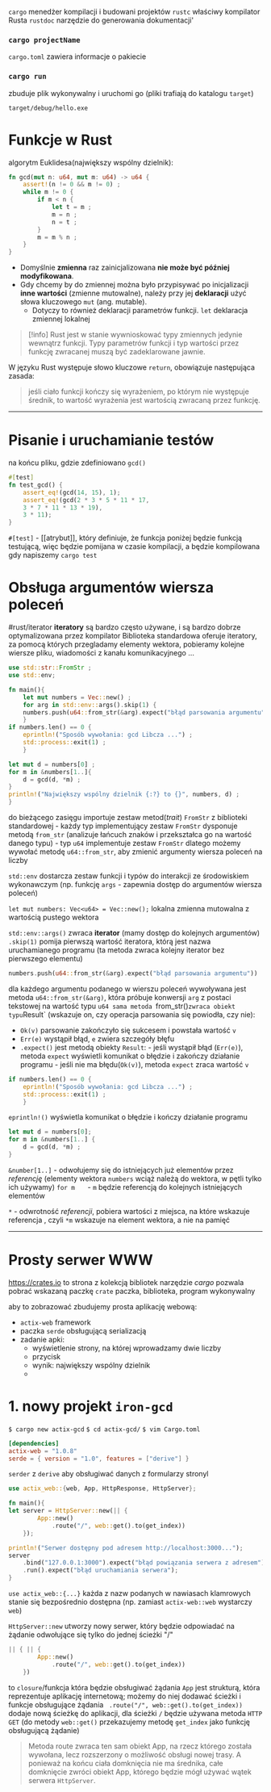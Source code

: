 `cargo` menedżer kompilacji i budowani projektów
`rustc` właściwy kompilator Rusta
`rustdoc` narzędzie do generowania dokumentacji'

### `cargo projectName`
`cargo.toml` zawiera informacje o pakiecie

### `cargo run` 
zbuduje plik wykonywalny i uruchomi go (pliki trafiają do katalogu `target`)

`target/debug/hello.exe`

#  Funkcje w Rust
algorytm Euklidesa(największy wspólny dzielnik):
```rust
fn gcd(mut n: u64, mut m: u64) -> u64 {
	assert!(n != 0 && m != 0) ;
	while m != 0 {
		if m < n {
			let t = m ;
			m = n ;
			n = t ;
		}
		m = m % n ;
	}
}
```

- Domyślnie **zmienna** raz zainicjalizowana **nie może być później modyfikowana**.
- Gdy chcemy by do zmiennej można było przypisywać po inicjalizacji **inne wartości** (zmienne mutowalne), należy przy jej **deklaracji** użyć słowa kluczowego `mut` (ang. mutable). 
	- Dotyczy to również deklaracji parametrów funkcji. 
`let` deklaracja zmiennej lokalnej

>[!info]
>Rust jest w stanie wywnioskować typy zmiennych jedynie wewnątrz funkcji. 
Typy parametrów funkcji i typ wartości przez funkcję zwracanej muszą być zadeklarowane jawnie.


W języku Rust występuje słowo kluczowe `return`, obowiązuje następująca zasada: 
>jeśli ciało funkcji kończy się wyrażeniem, po którym nie występuje średnik, to wartość wyrażenia jest wartością zwracaną przez funkcję.

---
# Pisanie i uruchamianie testów
na końcu pliku, gdzie zdefiniowano `gcd()`
```rust
#[test]
fn test_gcd() {
	assert_eq!(gcd(14, 15), 1);
	assert_eq!(gcd(2 * 3 * 5 * 11 * 17,
	3 * 7 * 11 * 13 * 19),
	3 * 11);
}
```
`#[test]` - [[atrybut]], który definiuje, że funkcja poniżej będzie funkcją testującą, więc będzie pomijana w czasie kompilacji, a będzie kompilowana gdy napiszemy `cargo test`



# Obsługa argumentów wiersza poleceń
#rust/iterator
**iteratory** są bardzo często używane, i są bardzo dobrze optymalizowana przez kompilator
Biblioteka standardowa oferuje iteratory, za pomocą których przegladamy elementy wektora, pobieramy kolejne wiersze pliku, wiadomości z kanału komunikacyjnego ...

```rust
use std::str::FromStr ;
use std::env;

fn main(){
	let mut numbers = Vec::new() ;
	for arg in std::env::args().skip(1) {
	numbers.push(u64::from_str(&arg).expect("błąd parsowania argumentu"));
	}
if numbers.len() == 0 {
	eprintln!("Sposób wywołania: gcd Libcza ...") ;
	std::process::exit(1) ;
	}

let mut d = numbers[0] ;
for m in &numbers[1..]{
	d = gcd(d, *m) ;
}
println!("Największy wspólny dzielnik {:?} to {}", numbers, d) ;
}
```
do bieżącego zasięgu importuje zestaw metod(*trait*) `FromStr` z biblioteki standardowej 
	- każdy typ implementujący zestaw `FromStr` dysponuje metodą `from_str` (analizuje łańcuch znaków i przekształca go na wartość danego typu)
	- typ `u64` implementuje zestaw `FromStr` dlatego możemy wywołać metodę `u64::from_str`, aby zmienić argumenty wiersza poleceń na liczby
 
`std::env` dostarcza zestaw funkcji i typów do interakcji ze środowiskiem wykonawczym (np. funkcję `args` - zapewnia dostęp do argumentów wiersza poleceń)

`let mut numbers: Vec<u64> = Vec::new();` lokalna zmienna mutowalna z wartością pustego wektora

`std::env::args()` zwraca **iterator** (mamy dostęp do kolejnych argumentów)
`.skip(1)` pomija pierwszą wartość iteratora, którą jest nazwa uruchamianego programu (ta metoda zwraca kolejny iterator bez pierwszego elementu)

```rust
numbers.push(u64::from_str(&arg).expect("błąd parsowania argumentu"))
```
dla każdego argumentu podanego w wierszu poleceń wywoływana jest metoda `u64::from_str(&arg)`, która próbuje konwersji `arg` z postaci tekstowej na wartość typu `u64
sama metoda `from_str()` zwraca obiekt typu `Result` (wskazuje on, czy operacja parsowania się powiodła, czy nie):
- `Ok(v)` parsowanie zakończyło się sukcesem  i powstała wartość `v`
- `Err(e)` wystąpił błąd, `e` zwiera szczegóły  błęfu
- `.expect()` jest metodą obiekty `Result`:
		- jeśli wystąpił błąd (` Err(e) `), metoda `expect` wyświetli komunikat o błędzie i zakończy działanie programu
		- jeśli nie ma błędu(` Ok(v) `), metoda `expect` zraca wartość  `v`


```rust
if numbers.len() == 0 {
	eprintln!("Sposób wywołania: gcd Libcza ...") ;
	std::process::exit(1) ;
	}
```
`eprintln!()` wyświetla komunikat o błędzie i kończy działanie programu


```rust
let mut d = numbers[0];
for m in &numbers[1..] {
	d = gcd(d, *m) ;
}
```
`&number[1..]` - odwołujemy się do istniejących już elementów przez *referencję* (elementy wektora `numbers` wciąż należą do wektora, w pętli tylko ich używamy)
`for m   `  - `m` będzie referencją do kolejnych istniejących elementów

`*` - odwrotność *referencji*, pobiera wartości z miejsca, na które wskazuje referencja , czyli `*m` wskazuje na element wektora, a nie na pamięć


------
# Prosty serwer WWW

https://crates.io to strona z kolekcją bibliotek
narzędzie *cargo* pozwala pobrać wskazaną paczkę
`crate` paczka, biblioteka, program wykonywalny

aby to zobrazować zbudujemy prosta aplikację webową:
- `actix-web` framework
- paczka `serde` obsługującą serializacją
- zadanie apki:
	- wyświetlenie strony, na której wprowadzamy dwie liczby
	- przycisk
	- wynik: największy wspólny dzielnik
	- 
# 1. nowy projekt `iron-gcd`

`$ cargo new actix-gcd`
`$ cd actix-gcd/`
`$ vim Cargo.toml`

```toml
[dependencies]
actix-web = "1.0.8"
serde = { version = "1.0", features = ["derive"] }
```
`serder` z `derive` aby obsługiwać danych z formularzy stronyl

```rust
use actix_web::{web, App, HttpResponse, HttpServer};

fn main(){
let server = HttpServer::new(|| {
        App::new()
            .route("/", web::get().to(get_index))
    });

println!("Serwer dostępny pod adresem http://localhost:3000...");
server
    .bind("127.0.0.1:3000").expect("błąd powiązania serwera z adresem")
    .run().expect("błąd uruchamiania serwera");
}

```

`use actix_web::{...}` każda z nazw podanych w nawiasach klamrowych stanie się bezpośrednio dostępna (np. zamiast `actix-web::web` wystarczy `web`)

`HttpServer::new` utworzy nowy serwer, który będzie odpowiadać na żądanie odwołujące się tylko do jednej ścieżki "/"

```rust
|| { || {
        App::new()
            .route("/", web::get().to(get_index))
    })
```
to `closure`/funkcja która będzie obsługiwać żądania
`App` jest strukturą, która reprezentuje aplikację internetową; możemy do niej dodawać ścieżki i funkcje obsługujące żądania
` .route("/", web::get().to(get_index))` dodaje nową ścieżkę do aplikacji, dla ścieżki `/` będzie używana metoda `HTTP GET` (do metody `web::get()` przekazujemy metodę `get_index` jako funkcję obsługującą żądanie)

> Metoda route zwraca ten sam obiekt App, na rzecz którego została wywołana, lecz rozszerzony o możliwość obsługi nowej trasy. A ponieważ na końcu ciała domknięcia nie ma średnika, całe domknięcie zwróci obiekt App, którego będzie mógł używać wątek serwera `HttpServer`.








